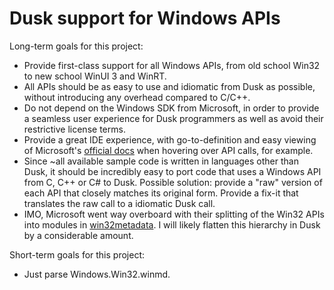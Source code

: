 # Dusk support for Windows APIs
Long-term goals for this project:
- Provide first-class support for all Windows APIs, from old school Win32 to new school WinUI 3 and WinRT.
- All APIs should be as easy to use and idiomatic from Dusk as possible, without introducing any overhead compared to C/C++.
- Do not depend on the Windows SDK from Microsoft, in order to provide a seamless user experience for Dusk programmers as well as avoid their restrictive license terms.
- Provide a great IDE experience, with go-to-definition and easy viewing of Microsoft's [official docs](https://github.com/MicrosoftDocs/sdk-api) when hovering over API calls, for example.
- Since ~all available sample code is written in languages other than Dusk, it should be incredibly easy to port code that uses a Windows API from C, C++ or C# to Dusk. Possible solution: provide a "raw" version of each API that closely matches its original form. Provide a fix-it that translates the raw call to a idiomatic Dusk call.
- IMO, Microsoft went way overboard with their splitting of the Win32 APIs into modules in [win32metadata](https://github.com/microsoft/win32metadata). I will likely flatten this hierarchy in Dusk by a considerable amount.

Short-term goals for this project:
- Just parse Windows.Win32.winmd.
